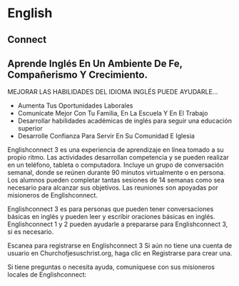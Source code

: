 # English

## Connect

## Aprende Inglés En Un Ambiente De Fe, Compañerismo Y Crecimiento.

MEJORAR LAS HABILIDADES DEL IDIOMA INGLÉS PUEDE AYUDARLE...

- Aumenta Tus Oportunidades Laborales
- Comunícate Mejor Con Tu Familia, En La Escuela Y En El Trabajo
- Desarrollar habilidades académicas de inglés para seguir una educación superior
- Desarrolle Confianza Para Servir En Su Comunidad E Iglesia

Englishconnect 3 es una experiencia de aprendizaje en línea tomado a su propio ritmo. Las actividades desarrollan competencia y se pueden realizar en un teléfono, tableta o computadora. Incluye un grupo de conversación semanal, donde se reúnen durante 90 minutos virtualmente o en persona. Los alumnos pueden completar tantas sesiones de 14 semanas como sea necesario para alcanzar sus objetivos. Las reuniones son apoyadas por misioneros de Englishconnect.

Englishconnect 3 es para personas que pueden tener conversaciones básicas en inglés y pueden leer y escribir oraciones básicas en inglés. Englishconnect 1 y 2 pueden ayudarle a prepararse para Englishconnect 3, si es necesario.

Escanea para registrarse en Englishconnect 3 Si aún no tiene una cuenta de usuario en Churchofjesuschrist.org, haga clic en Registrarse para crear una.

Si tiene preguntas o necesita ayuda, comuníquese con sus misioneros locales de Englishconnect:

